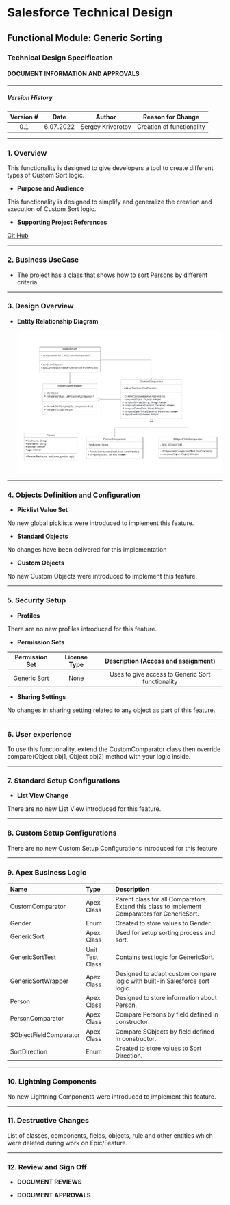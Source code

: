 # Salesforce Technical  Design

## Functional Module: Generic Sorting

### Technical Design Specification

#### DOCUMENT INFORMATION AND APPROVALS

***

##### Version History

| Version # |   Date    |      Author       |     Reason for Change     |
|:---------:|:---------:|:-----------------:|:-------------------------:|
|    0.1    | 6.07.2022 | Sergey Krivorotov | Creation of functionality | 


***

### 1. Overview

This functionality is designed to give developers a tool to create different types of Custom Sort logic.

- **Purpose and Audience**

This functionality is designed to simplify and generalize the creation and execution of Custom Sort logic.

- **Supporting Project References**

[Git Hub](https://github.com/Sergey19861/Generic-Sorting)

***

### 2. Business UseCase
- The project has a class that shows how to sort Persons by different criteria.

***

### 3. Design Overview

- **Entity Relationship Diagram**

  ![Project Diagram](/images/GenericSortingDiagram.jpg)

***

### 4. Objects Definition and Configuration

- **Picklist Value Set**

No new global picklists were introduced to implement this feature.

- **Standard Objects**

No changes have been delivered for this implementation

- **Custom Objects**

No new Custom Objects were introduced to implement this feature.

***

### 5. Security Setup

- **Profiles**

There are no new profiles introduced for this feature.

- **Permission Sets**

| Permission Set | License Type |        Description (Access and assignment)        |
|:--------------:|:------------:|:-------------------------------------------------:|
|  Generic Sort  |     None     | Uses to give access to Generic Sort functionality |

- **Sharing Settings**

No changes in sharing setting related to any object as part of this feature.

***

### 6. User experience

To use this functionality, extend the CustomComparator class then override compare(Object obj1, Object obj2) method with your logic inside.

***

### 7. Standard Setup Configurations

- **List View Change**

There are no new List View introduced for this feature.

***

### 8. Custom Setup Configurations

There are no new Custom Setup Configurations introduced for this feature.

***

### 9. Apex Business Logic

| Name                   | Type            | Description                                                                                   |
|:-----------------------|:----------------|:----------------------------------------------------------------------------------------------|
| CustomComparator       | Apex Class      | Parent class for all Comparators. Extend this class to implement Comparators for GenericSort. | 
| Gender                 | Enum            | Created to store values to Gender.                                                            |
| GenericSort            | Apex Class      | Used for setup sorting process and sort.                                                      |
| GenericSortTest        | Unit Test Class | Contains test logic for GenericSort.                                                          |
| GenericSortWrapper     | Apex Class      | Designed to adapt custom compare logic with built-in Salesforce sort logic.                   |
| Person                 | Apex Class      | Designed to store information about Person.                                                   |
| PersonComparator       | Apex Class      | Compare Persons by field defined in constructor.                                              |
| SObjectFieldComparator | Apex Class      | Compare SObjects by field defined in constructor.                                             |
| SortDirection          | Enum            | Created to store values to Sort Direction.                                                    |

***

### 10. Lightning Components

No new Lightning Components were introduced to implement this feature.

***

### 11. Destructive Changes

List of classes, components, fields, objects, rule and other entities which were deleted during work on Epic/Feature.

***

### 12. Review and Sign Off

- **DOCUMENT REVIEWS**


- **DOCUMENT APPROVALS**
 
